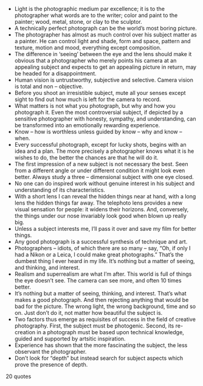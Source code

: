  - Light is the photographic medium par excellence; it is to the photographer what words are to the writer; color and paint to the painter; wood, metal, stone, or clay to the sculptor.
 - A technically perfect photograph can be the world’s most boring picture.
 - The photographer has almost as much control over his subject matter as a painter. He can control light and shade, form and space, pattern and texture, motion and mood, everything except composition.
 - The difference in ‘seeing’ between the eye and the lens should make it obvious that a photographer who merely points his camera at an appealing subject and expects to get an appealing picture in return, may be headed for a disappointment.
 - Human vision is untrustworthy, subjective and selective. Camera vision is total and non – objective.
 - Before you shoot an irresistible subject, mute all your senses except sight to find out how much is left for the camera to record.
 - What matters is not what you photograph, but why and how you photograph it. Even the most controversial subject, if depicted by a sensitive photographer with honesty, sympathy, and understanding, can be transformed into an emotionally rewarding experience.
 - Know – how is worthless unless guided by know – why and know – when.
 - Every successful photograph, except for lucky shots, begins with an idea and a plan. The more precisely a photographer knows what it is he wishes to do, the better the chances are that he will do it.
 - The first impression of a new subject is not necessary the best. Seen from a different angle or under different condition it might look even better. Always study a three – dimensional subject with one eye closed.
 - No one can do inspired work without genuine interest in his subject and understanding of its characteristics.
 - With a short lens I can reveal the hidden things near at hand, with a long lens the hidden things far away. The telephoto lens provides a new visual sensation for people: it widens their horizons. And, conversely, the things under our nose invariably look good when blown up really big.
 - Unless a subject interests me, I’ll pass it over and save my film for better things.
 - Any good photograph is a successful synthesis of technique and art.
 - Photographers – idiots, of which there are so many – say, “Oh, if only I had a Nikon or a Leica, I could make great photographs.” That’s the dumbest thing I ever heard in my life. It’s nothing but a matter of seeing, and thinking, and interest.
 - Realism and superrealism are what I’m after. This world is full of things the eye doesn’t see. The camera can see more, and often 10 times better.
 - It’s nothing but a matter of seeing, thinking, and interest. That’s what makes a good photograph. And then rejecting anything that would be bad for the picture. The wrong light, the wrong background, time and so on. Just don’t do it, not matter how beautiful the subject is.
 - Two factors thus emerge as requisites of success in the field of creative photography. First, the subject must be photogenic. Second, its re-creation in a photograph must be based upon technical knowledge, guided and supported by artsitic inspiration.
 - Experience has shown that the more fascinating the subject, the less observant the photographer.
 - Don’t look for “depth” but instead search for subject aspects which prove the presence of depth.

20 quotes